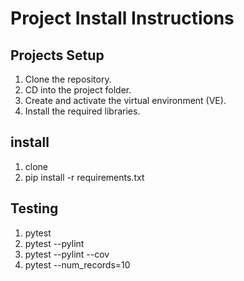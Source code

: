 # Project Install Instructions

## Projects Setup
1. Clone the repository.
2. CD into the project folder.
3. Create and activate the virtual environment (VE).
4. Install the required libraries.

## install 

1. clone 
2. pip install -r requirements.txt


## Testing 

1. pytest
2. pytest --pylint
3. pytest --pylint --cov
4. pytest --num_records=10